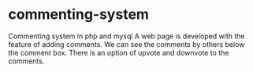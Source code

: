 # commenting-system
Commenting system in php and mysql
A web page is developed with the feature of adding comments. We can see the comments by others below the comment box. There is an option of upvote and downvote to the comments.



